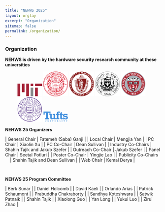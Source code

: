 ```yaml
---
title: "NEHWS 2025"
layout: orglay
excerpt: "Organization"
sitemap: false
permalink: /organization/
---
```


### **Organization** ###

**NEHWS is driven by the hardware security research community at these universities**

<figure class="fourth">
  <img src="../images/organizer_logo_mit.png" style="width: 80px">
  <img src="../images/organizer_logo_northeastern.png" style="width: 80px">
  <img src="../images/organizer_logo_umass.png" style="width: 80px">
  <img src="../images/organizer_logo_unh.png" style="width: 80px">
  <img src="../images/organizer_logo_wpi.png" style="width: 80px">
  <img src="../images/organizer_logo_nwu.png" style="width: 80px">
  <img src="../images/organizer_logo_tufts.png" style="width: 80px">
</figure>

**NEHWS 25 Organizers**

| General Chair                 |  Fatemeh (Saba) Ganji |
| Local Chair                   | Mengjia Yan |
| PC Chair                       |  Xiaolin Xu | 
| PC Co-Chair                  |   Dean Sullivan | 
| Industry Co-Chairs          |    Shahin Tajik and Jakub Szefer | 
| Outreach Co-Chair     |  Jakub Szefer | 
| Panel Chair               |  Seetal Potluri | 
| Poster Co-Chair             |  Yingjie Lao | 
| Publicity Co-Chairs  &nbsp; &nbsp;  |  Shahin Tajik and Dean Sullivan | 
| Web Chair                     |  Kemal Derya | 

<BR>

**NEHWS 25 Program Committee**

| Berk Sunar |
| Daniel Holcomb |
| David Kaeli |
| Orlando Arias |
| Patrick Schaumont |
| Prabuddha Chakraborty |
| Sandhya Koteshwara |
| Satwik Patnaik |
| Shahin Tajik |
| Xiaolong Guo |
| Yan Long |
| Yukui Luo |
| Zirui Zhao |
